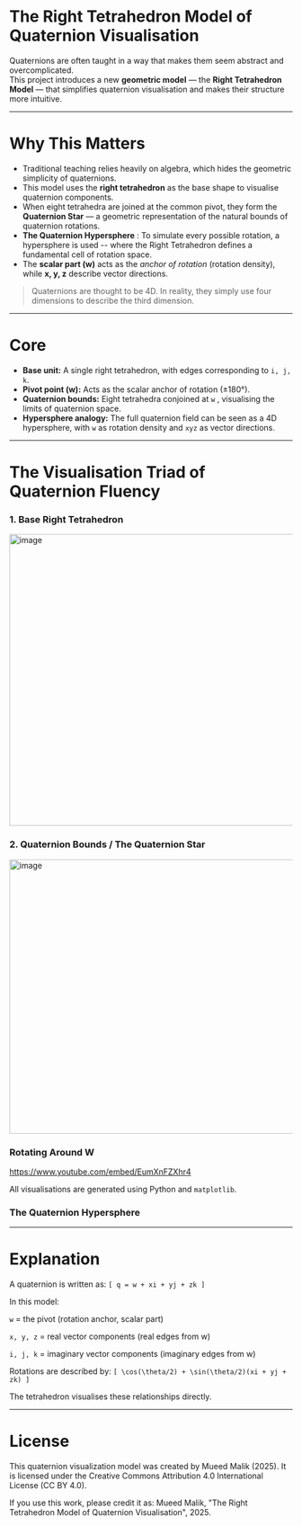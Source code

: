 # The Right Tetrahedron Model of Quaternion Visualisation

Quaternions are often taught in a way that makes them seem abstract and overcomplicated.  
This project introduces a new **geometric model** — the **Right Tetrahedron Model** — that simplifies quaternion visualisation and makes their structure more intuitive.

---

# Why This Matters

- Traditional teaching relies heavily on algebra, which hides the geometric simplicity of quaternions.
- This model uses the **right tetrahedron** as the base shape to visualise quaternion components.
- When eight tetrahedra are joined at the common pivot, they form the **Quaternion Star** — a geometric representation of the natural bounds of quaternion rotations.
- **The Quaternion Hypersphere** : To simulate every possible rotation, a hypersphere is used -- where the Right Tetrahedron defines a fundamental cell of rotation space. 
- The **scalar part (w)** acts as the *anchor of rotation* (rotation density), while **x, y, z** describe vector directions.

> Quaternions are thought to be 4D. In reality, they simply use four dimensions to describe the third dimension.  

---

# Core 

- **Base unit:** A single right tetrahedron, with edges corresponding to `i, j, k`.
- **Pivot point (w):** Acts as the scalar anchor of rotation (±180°).
- **Quaternion bounds:** Eight tetrahedra conjoined at `w` , visualising the limits of quaternion space.
- **Hypersphere analogy:** The full quaternion field can be seen as a 4D hypersphere, with `w` as rotation density and `xyz` as vector directions.

---

# The Visualisation Triad of Quaternion Fluency

### 1. Base Right Tetrahedron
<img width="637" height="519" alt="image" src="https://github.com/user-attachments/assets/4f6155d6-4559-46e5-a279-f3ca078e2622" />



### 2. Quaternion Bounds / The Quaternion Star
<img width="516" height="488" alt="image" src="https://github.com/user-attachments/assets/c65ed8d5-2b1b-4500-9189-0a4912cf4af5" />


### Rotating Around W

https://www.youtube.com/embed/EumXnFZXhr4

All visualisations are generated using Python and `matplotlib`.

### The Quaternion Hypersphere



---
# Explanation

A quaternion is written as: `[ q = w + xi + yj + zk ]`

In this model:

`w` = the pivot (rotation anchor, scalar part)

`x, y, z` = real vector components (real edges from w)

`i, j, k` = imaginary vector components (imaginary edges from w)

Rotations are described by: `[ \cos(\theta/2) + \sin(\theta/2)(xi + yj + zk) ]`

The tetrahedron visualises these relationships directly.


---


# License
This quaternion visualization model was created by Mueed Malik (2025).
It is licensed under the Creative Commons Attribution 4.0 International License (CC BY 4.0).

If you use this work, please credit it as:
Mueed Malik, "The Right Tetrahedron Model of Quaternion Visualisation", 2025.
